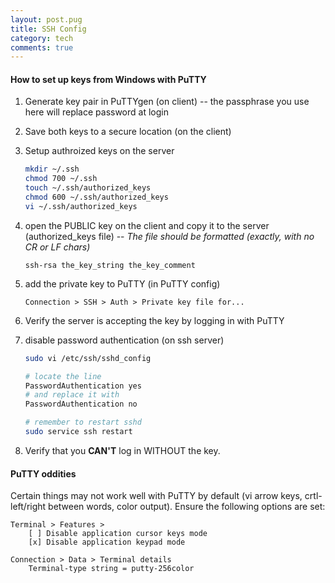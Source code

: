 ```yaml
---
layout: post.pug
title: SSH Config
category: tech
comments: true
---
```


#### How to set up keys from Windows with PuTTY

1. Generate key pair in PuTTYgen (on client) -- the passphrase you use here will replace password at login
2. Save both keys to a secure location (on the client)
3. Setup authroized keys on the server

   ```sh
   mkdir ~/.ssh
   chmod 700 ~/.ssh
   touch ~/.ssh/authorized_keys
   chmod 600 ~/.ssh/authorized_keys
   vi ~/.ssh/authorized_keys
   ```

4. open the PUBLIC key on the client and copy it to the server (authorized_keys file) -- _The file should be formatted (exactly, with no CR or LF chars)_

   ```
   ssh-rsa the_key_string the_key_comment
   ```
5. add the private key to PuTTY (in PuTTY config)

   ```
   Connection > SSH > Auth > Private key file for...
   ```
6. Verify the server is accepting the key by logging in with PuTTY
7. disable password authentication (on ssh server)

   ```sh
   sudo vi /etc/ssh/sshd_config

   # locate the line
   PasswordAuthentication yes
   # and replace it with
   PasswordAuthentication no

   # remember to restart sshd
   sudo service ssh restart
   ```

8. Verify that you __CAN'T__ log in WITHOUT the key.



#### PuTTY oddities

Certain things may not work well with PuTTY by default (vi arrow keys, crtl-left/right between words, color output). Ensure the following options are set:

```
Terminal > Features > 
	[ ] Disable application cursor keys mode
	[x] Disable application keypad mode
	
Connection > Data > Terminal details
	Terminal-type string = putty-256color
```
